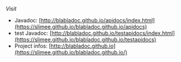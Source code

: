*Visit*
  * Javadoc: [http://blabladoc.github.io/apidocs/index.html](https://slimee.github.io/blabladoc.github.io/apidocs)
  * test Javadoc: [http://blabladoc.github.io/testapidocs/index.html](https://slimee.github.io/blabladoc.github.io/testapidocs)
  * Project infos: [http://blabladoc.github.io](https://slimee.github.io/blabladoc.github.io/)
